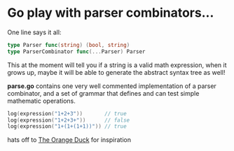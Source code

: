 # Go play with parser combinators...

One line says it all:

```go
type Parser func(string) (bool, string)
type ParserCombinator func(...Parser) Parser
```

This at the moment will tell you if a string is a valid math expression,
when it grows up, maybe it will be able to generate the abstract syntax
tree as well!

**parse.go** contains one very well commented implementation of a parser
combinator, and a set of grammar that defines and can test simple 
mathematic operations.

```go
log(expression("1+2+3"))       // true
log(expression("1+2+3+"))      // false
log(expression("1+(1+(1+1))")) // true
```

hats off to [The Orange Duck](http://theorangeduck.com/page/you-could-have-invented-parser-combinators) for inspiration